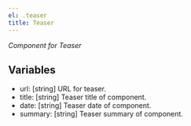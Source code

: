 ```yaml
---
el: .teaser
title: Teaser
---
```


_Component for Teaser_

## Variables

- url: [string] URL for teaser.
- title: [string] Teaser title of component.
- date: [string] Teaser date of component.
- summary: [string] Teaser summary of component.
